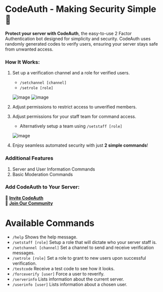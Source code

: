# CodeAuth - Making Security Simple 🔐
**Protect your server with CodeAuth**, the easy-to-use 2 Factor Authentication bot designed for simplicity and security. CodeAuth uses randomly generated codes to verify users, ensuring your server stays safe from unwanted access.

### **How It Works:**
1. Set up a verification channel and a role for verified users.
   - `/setchannel [channel]`
   - `/setrole [role]`
  
   ![image](https://github.com/user-attachments/assets/7b1a91a4-1e91-4f36-bd55-a76b1c4b6210)
   ![image](https://github.com/user-attachments/assets/496cec8b-b7c0-4855-a476-96b63d76322d)


3. Adjust permissions to restrict access to unverified members.
4. Adjust permissions for your staff team for command access.
   - Alternatively setup a team using `/setstaff [role]`
   
   ![image](https://github.com/user-attachments/assets/9c2ee3af-5106-4428-8197-afb2843e595a)
5. Enjoy seamless automated security with just **2 simple commands**!

### **Additional Features**
1. Server and User Information Commands
2. Basic Moderation Commands

### **Add CodeAuth to Your Server:**
:link: [**Invite CodeAuth**](https://discord.com/oauth2/authorize?client_id=1322636561174499448&permissions=8&integration_type=0&scope=bot)  
:link: [**Join Our Community**](https://discord.gg/JgGEaCsW)

# Available Commands
- `/help` Shows the help message.
- `/setstaff [role]` Setup a role that will dictate who your server staff is.
- `/setchannel [channel]` Set a channel to send and receive verification messages.
- `/setrole [role]` Set a role to grant to new users upon successful verification.
- `/testcode` Receive a test code to see how it looks.
- `/forceverify [user]` Force a user to reverify.
- `/serverinfo` Lists information about the current server.
- `/userinfo [user]` Lists information about a chosen user.

